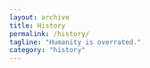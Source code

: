 ```yaml
---
layout: archive
title: History
permalink: /history/
tagline: "Humanity is overrated."
category: "history"
---
```


